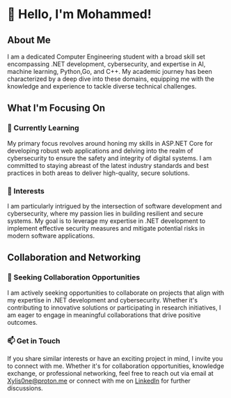 # 👋 Hello, I'm Mohammed!

## About Me
I am a dedicated Computer Engineering student with a broad skill set encompassing .NET development, cybersecurity, and expertise in AI, machine learning, Python,Go, and C++. My academic journey has been characterized by a deep dive into these domains, equipping me with the knowledge and experience to tackle diverse technical challenges.

## What I'm Focusing On


### 🌱 Currently Learning
My primary focus revolves around honing my skills in ASP.NET Core for developing robust web applications and delving into the realm of cybersecurity to ensure the safety and integrity of digital systems. I am committed to staying abreast of the latest industry standards and best practices in both areas to deliver high-quality, secure solutions.

### 👀 Interests
I am particularly intrigued by the intersection of software development and cybersecurity, where my passion lies in building resilient and secure systems. My goal is to leverage my expertise in .NET development to implement effective security measures and mitigate potential risks in modern software applications.

## Collaboration and Networking

### 💼 Seeking Collaboration Opportunities
I am actively seeking opportunities to collaborate on projects that align with my expertise in .NET development and cybersecurity. Whether it's contributing to innovative solutions or participating in research initiatives, I am eager to engage in meaningful collaborations that drive positive outcomes.

### 📫 Get in Touch
If you share similar interests or have an exciting project in mind, I invite you to connect with me. Whether it's for collaboration opportunities, knowledge exchange, or professional networking, feel free to reach out via email at Xylis0ne@proton.me or connect with me on [LinkedIn](https://www.linkedin.com/in/mohammed-ziane-5640082a2/) for further discussions.
